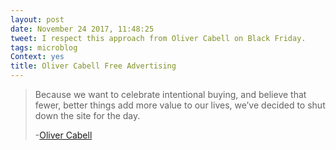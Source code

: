 ```yaml
---
layout: post
date: November 24 2017, 11:48:25
tweet: I respect this approach from Oliver Cabell on Black Friday.
tags: microblog
Context: yes 
title: Oliver Cabell Free Advertising
---
```


>Because we want to celebrate intentional buying, and believe that fewer, better things add more value to our lives, we’ve decided to shut down the site for the day.
>
>-[Oliver Cabell](https://olivercabell.com)
